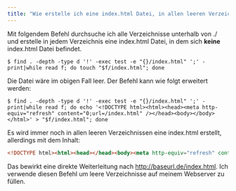 ```yaml
---
title: "Wie erstelle ich eine index.html Datei, in allen leeren Verzeichnissen?"
---
```


Mit folgendem Befehl durchsuche ich alle Verzeichnisse unterhalb von ./ und erstelle in jedem Verzeichnis eine index.html Datei, in dem sich **keine** index.html Datei befindet.

```shell
$ find . -depth -type d '!' -exec test -e "{}/index.html" ';' -print|while read f; do touch "$f/index.html"; done
```

Die Datei wäre im obigen Fall leer. Der Befehl kann wie folgt erweitert werden:

```shell
$ find . -depth -type d '!' -exec test -e "{}/index.html" ';' -print|while read f; do echo '<!DOCTYPE html><html><head><meta http-equiv="refresh" content="0;url=/index.html" /></head><body></body></html>' > "$f/index.html"; done
```

Es wird immer noch in allen leeren Verzeichnissen eine index.html erstellt, allerdings mit dem Inhalt:

```html 
<!DOCTYPE html><html><head></head><body><meta http-equiv="refresh" content="0;url=/index.html" /></body></html>
```

Das bewirkt eine direkte Weiterleitung nach http://baseurl.de/index.html. Ich verwende diesen Befehl um leere Verzeichnisse auf meinem Webserver zu füllen.
